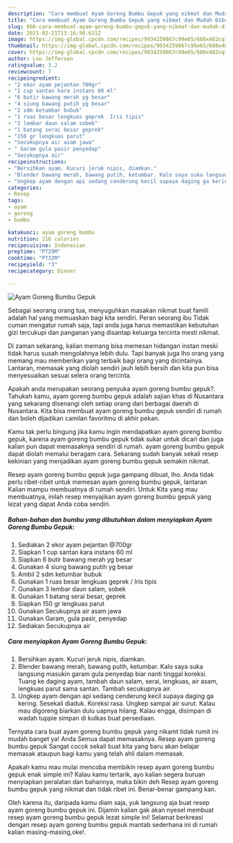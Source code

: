 ```yaml
---
description: "Cara membuat Ayam Goreng Bumbu Gepuk yang nikmat dan Mudah Dibuat"
title: "Cara membuat Ayam Goreng Bumbu Gepuk yang nikmat dan Mudah Dibuat"
slug: 666-cara-membuat-ayam-goreng-bumbu-gepuk-yang-nikmat-dan-mudah-dibuat
date: 2021-02-21T13:16:50.631Z
image: https://img-global.cpcdn.com/recipes/9934259867c99e65/680x482cq70/ayam-goreng-bumbu-gepuk-foto-resep-utama.jpg
thumbnail: https://img-global.cpcdn.com/recipes/9934259867c99e65/680x482cq70/ayam-goreng-bumbu-gepuk-foto-resep-utama.jpg
cover: https://img-global.cpcdn.com/recipes/9934259867c99e65/680x482cq70/ayam-goreng-bumbu-gepuk-foto-resep-utama.jpg
author: Lou Jefferson
ratingvalue: 3.2
reviewcount: 7
recipeingredient:
- "2 ekor ayam pejantan 700gr"
- "1 cup santan kara instans 60 ml"
- "6 butir bawang merah yg besar"
- "4 siung bawang putih yg besar"
- "2 sdm ketumbar bubuk"
- "1 ruas besar lengkuas geprek  Iris tipis"
- "3 lembar daun salam sobek"
- "1 batang serai besar geprek"
- "150 gr lengkuas parut"
- "Secukupnya air asam jawa"
- " Garam gula pasir penyedap"
- "Secukupnya air"
recipeinstructions:
- "Bersihkan ayam. Kucuri jeruk nipis, diamkan."
- "Blender bawang merah, bawang putih, ketumbar. Kalo saya suka langsung masukin garam gula penyedap biar nanti tinggal koreksi. Tuang ke daging ayam, tambah daun salam, serai, lengkuas, air asam, lengkuas parut sama santan. Tambah secukupnya air."
- "Ungkep ayam dengan api sedang cenderung kecil supaya daging ga kering. Sesekali diaduk. Koreksi rasa. Ungkep sampai air surut. Kalau mau digoreng biarkan dulu uapnya hilang. Kalau engga, disimpan di wadah tuppie simpan di kulkas buat persediaan."
categories:
- Resep
tags:
- ayam
- goreng
- bumbu

katakunci: ayam goreng bumbu 
nutrition: 216 calories
recipecuisine: Indonesian
preptime: "PT29M"
cooktime: "PT32M"
recipeyield: "3"
recipecategory: Dinner

---
```



![Ayam Goreng Bumbu Gepuk](https://img-global.cpcdn.com/recipes/9934259867c99e65/680x482cq70/ayam-goreng-bumbu-gepuk-foto-resep-utama.jpg)

Sebagai seorang orang tua, menyuguhkan masakan nikmat buat famili adalah hal yang memuaskan bagi kita sendiri. Peran seorang ibu Tidak cuman mengatur rumah saja, tapi anda juga harus memastikan kebutuhan gizi tercukupi dan panganan yang disantap keluarga tercinta mesti nikmat.

Di zaman  sekarang, kalian memang bisa memesan hidangan instan meski tidak harus susah mengolahnya lebih dulu. Tapi banyak juga lho orang yang memang mau memberikan yang terbaik bagi orang yang dicintainya. Lantaran, memasak yang diolah sendiri jauh lebih bersih dan kita pun bisa menyesuaikan sesuai selera orang tercinta. 



Apakah anda merupakan seorang penyuka ayam goreng bumbu gepuk?. Tahukah kamu, ayam goreng bumbu gepuk adalah sajian khas di Nusantara yang sekarang disenangi oleh setiap orang dari berbagai daerah di Nusantara. Kita bisa membuat ayam goreng bumbu gepuk sendiri di rumah dan boleh dijadikan camilan favoritmu di akhir pekan.

Kamu tak perlu bingung jika kamu ingin mendapatkan ayam goreng bumbu gepuk, karena ayam goreng bumbu gepuk tidak sukar untuk dicari dan juga kalian pun dapat memasaknya sendiri di rumah. ayam goreng bumbu gepuk dapat diolah memalui beragam cara. Sekarang sudah banyak sekali resep kekinian yang menjadikan ayam goreng bumbu gepuk semakin nikmat.

Resep ayam goreng bumbu gepuk juga gampang dibuat, lho. Anda tidak perlu ribet-ribet untuk memesan ayam goreng bumbu gepuk, lantaran Kalian mampu membuatnya di rumah sendiri. Untuk Kita yang mau membuatnya, inilah resep menyajikan ayam goreng bumbu gepuk yang lezat yang dapat Anda coba sendiri.

<!--inarticleads1-->

##### Bahan-bahan dan bumbu yang dibutuhkan dalam menyiapkan Ayam Goreng Bumbu Gepuk:

1. Sediakan 2 ekor ayam pejantan @700gr
1. Siapkan 1 cup santan kara instans 60 ml
1. Siapkan 6 butir bawang merah yg besar
1. Gunakan 4 siung bawang putih yg besar
1. Ambil 2 sdm ketumbar bubuk
1. Gunakan 1 ruas besar lengkuas geprek / Iris tipis
1. Gunakan 3 lembar daun salam, sobek
1. Gunakan 1 batang serai besar, geprek
1. Siapkan 150 gr lengkuas parut
1. Gunakan Secukupnya air asam jawa
1. Gunakan  Garam, gula pasir, penyedap
1. Sediakan Secukupnya air




<!--inarticleads2-->

##### Cara menyiapkan Ayam Goreng Bumbu Gepuk:

1. Bersihkan ayam. Kucuri jeruk nipis, diamkan.
1. Blender bawang merah, bawang putih, ketumbar. Kalo saya suka langsung masukin garam gula penyedap biar nanti tinggal koreksi. Tuang ke daging ayam, tambah daun salam, serai, lengkuas, air asam, lengkuas parut sama santan. Tambah secukupnya air.
1. Ungkep ayam dengan api sedang cenderung kecil supaya daging ga kering. Sesekali diaduk. Koreksi rasa. Ungkep sampai air surut. Kalau mau digoreng biarkan dulu uapnya hilang. Kalau engga, disimpan di wadah tuppie simpan di kulkas buat persediaan.




Ternyata cara buat ayam goreng bumbu gepuk yang nikamt tidak rumit ini mudah banget ya! Anda Semua dapat memasaknya. Resep ayam goreng bumbu gepuk Sangat cocok sekali buat kita yang baru akan belajar memasak ataupun bagi kamu yang telah ahli dalam memasak.

Apakah kamu mau mulai mencoba membikin resep ayam goreng bumbu gepuk enak simple ini? Kalau kamu tertarik, ayo kalian segera buruan menyiapkan peralatan dan bahannya, maka bikin deh Resep ayam goreng bumbu gepuk yang nikmat dan tidak ribet ini. Benar-benar gampang kan. 

Oleh karena itu, daripada kamu diam saja, yuk langsung aja buat resep ayam goreng bumbu gepuk ini. Dijamin kalian gak akan nyesel membuat resep ayam goreng bumbu gepuk lezat simple ini! Selamat berkreasi dengan resep ayam goreng bumbu gepuk mantab sederhana ini di rumah kalian masing-masing,oke!.

